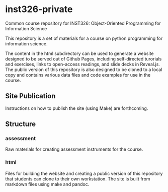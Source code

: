 # inst326-private
Common course repository for INST326: Object-Oriented Programming for Information Science

This repository is a set of materials for a course on python programming for information science.

The content in the html subdirectory can be used to generate a website designed to be served out of Github Pages, including self-directed turorials and exercises, links to open-access readings, and slide decks in Reveal.js.  The public version of this repository is also designed to be cloned to a local copy and contains various data files and code examples for use in the course.

## Site Publication

Instructions on how to publish the site (using Make) are forthcoming.


## Structure

### assessment

Raw materials for creating assessment instruments for the course.

### html

Files for building the website and creating a public version of this repository that students can clone to their own workstation. The site is built from markdown files using make and pandoc.
